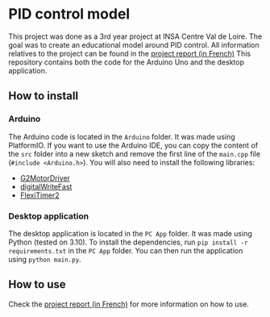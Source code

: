 # PID control model
This project was done as a 3rd year project at INSA Centre Val de Loire.
The goal was to create an educational model around PID control.
All information relatives to the project can be found in the [project report (in French)](rapport.pdf)
This repository contains both the code for the Arduino Uno and the desktop application.

## How to install
### Arduino
The Arduino code is located in the `Arduino` folder. It was made using PlatformIO.
If you want to use the Arduino IDE, you can copy the content of the `src` folder into a new sketch and remove the first line of the `main.cpp` file (`#include <Arduino.h>`).
You will also need to install the following libraries:
- [G2MotorDriver](https://github.com/photodude/G2MotorDriver)
- [digitalWriteFast](https://github.com/watterott/Arduino-Libs/tree/master/digitalWriteFast)
- [FlexiTimer2](https://github.com/PaulStoffregen/FlexiTimer2)

### Desktop application
The desktop application is located in the `PC App` folder. It was made using Python (tested on 3.10).
To install the dependencies, run `pip install -r requirements.txt` in the `PC App` folder.
You can then run the application using `python main.py`.

## How to use
Check the [project report (in French)](rapport.pdf) for more information on how to use.
